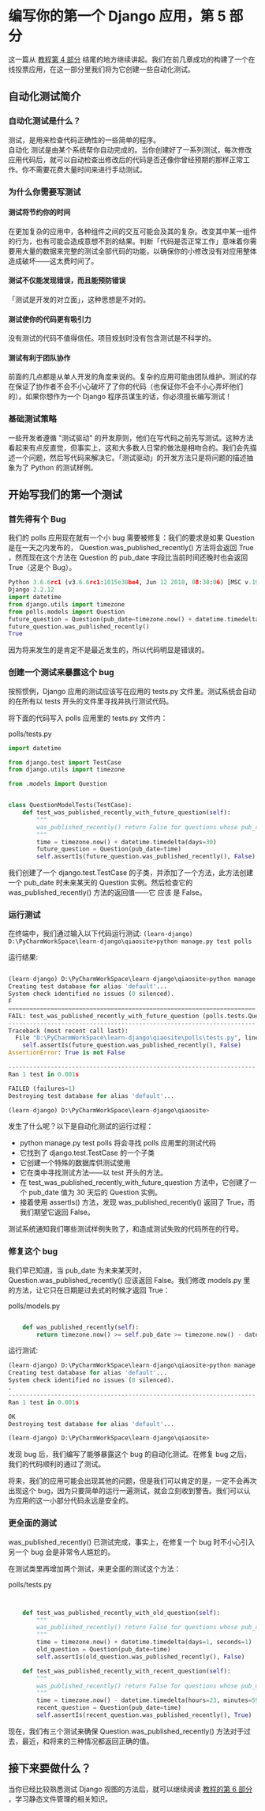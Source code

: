 # 编写你的第一个 Django 应用，第 5 部分

这一篇从 [教程第 4 部分](tutorial04.md) 结尾的地方继续讲起。我们在前几章成功的构建了一个在线投票应用，在这一部分里我们将为它创建一些自动化测试。

## 自动化测试简介

### 自动化测试是什么？

测试，是用来检查代码正确性的一些简单的程序。  
自动化 测试是由某个系统帮你自动完成的。当你创建好了一系列测试，每次修改应用代码后，就可以自动检查出修改后的代码是否还像你曾经预期的那样正常工作。你不需要花费大量时间来进行手动测试。

### 为什么你需要写测试

#### 测试将节约你的时间
在更加复杂的应用中，各种组件之间的交互可能会及其的复杂。改变其中某一组件的行为，也有可能会造成意想不到的结果。判断「代码是否正常工作」意味着你需要用大量的数据来完整的测试全部代码的功能，以确保你的小修改没有对应用整体造成破坏——这太费时间了。
#### 测试不仅能发现错误，而且能预防错误
「测试是开发的对立面」，这种思想是不对的。

#### 测试使你的代码更有吸引力
没有测试的代码不值得信任。项目规划时没有包含测试是不科学的。
#### 测试有利于团队协作
前面的几点都是从单人开发的角度来说的。复杂的应用可能由团队维护。测试的存在保证了协作者不会不小心破坏了了你的代码（也保证你不会不小心弄坏他们的）。如果你想作为一个 Django 程序员谋生的话，你必须擅长编写测试！

### 基础测试策略

一些开发者遵循 "测试驱动" 的开发原则，他们在写代码之前先写测试。这种方法看起来有点反直觉，但事实上，这和大多数人日常的做法是相吻合的。我们会先描述一个问题，然后写代码来解决它。「测试驱动」的开发方法只是将问题的描述抽象为了 Python 的测试样例。

## 开始写我们的第一个测试

### 首先得有个 Bug
我们的 polls 应用现在就有一个小 bug 需要被修复：我们的要求是如果 Question 是在一天之内发布的， Question.was_published_recently() 方法将会返回 True ，然而现在这个方法在 Question 的 pub_date 字段比当前时间还晚时也会返回 True（这是个 Bug）。

```python
Python 3.6.6rc1 (v3.6.6rc1:1015e38be4, Jun 12 2018, 08:38:06) [MSC v.1900 64 bit (AMD64)] on win32
Django 2.2.12
import datetime
from django.utils import timezone
from polls.models import Question
future_question = Question(pub_date=timezone.now() + datetime.timedelta(days=30))
future_question.was_published_recently()
True

```

因为将来发生的是肯定不是最近发生的，所以代码明显是错误的。

### 创建一个测试来暴露这个 bug

按照惯例，Django 应用的测试应该写在应用的 tests.py 文件里。测试系统会自动的在所有以 tests 开头的文件里寻找并执行测试代码。

将下面的代码写入 polls 应用里的 tests.py 文件内：

polls/tests.py
```python
import datetime

from django.test import TestCase
from django.utils import timezone

from .models import Question


class QuestionModelTests(TestCase):
    def test_was_published_recently_with_future_question(self):
        """
        was_published_recently() return False for questions whose pub_date is the future.
        """
        time = timezone.now() + datetime.timedelta(days=30)
        future_question = Question(pub_date=time)
        self.assertIs(future_question.was_published_recently(), False)
```

我们创建了一个 django.test.TestCase 的子类，并添加了一个方法，此方法创建一个 pub_date 时未来某天的 Question 实例。然后检查它的 was_published_recently() 方法的返回值——它 应该 是 False。

### 运行测试

在终端中，我们通过输入以下代码运行测试:
`(learn-django) D:\PyCharmWorkSpace\learn-django\qiaosite>python manage.py test polls`

运行结果:
```python

(learn-django) D:\PyCharmWorkSpace\learn-django\qiaosite>python manage.py test polls
Creating test database for alias 'default'...
System check identified no issues (0 silenced).
F
======================================================================
FAIL: test_was_published_recently_with_future_question (polls.tests.QuestionModelTests)
----------------------------------------------------------------------
Traceback (most recent call last):
  File "D:\PyCharmWorkSpace\learn-django\qiaosite\polls\tests.py", line 16, in test_was_published_recently_with_future_question
    self.assertIs(future_question.was_published_recently(), False)
AssertionError: True is not False

----------------------------------------------------------------------
Ran 1 test in 0.001s

FAILED (failures=1)
Destroying test database for alias 'default'...

(learn-django) D:\PyCharmWorkSpace\learn-django\qiaosite>

```

发生了什么呢？以下是自动化测试的运行过程：

-    python manage.py test polls 将会寻找 polls 应用里的测试代码
-    它找到了 django.test.TestCase 的一个子类
-    它创建一个特殊的数据库供测试使用
-    它在类中寻找测试方法——以 test 开头的方法。
-    在 test_was_published_recently_with_future_question 方法中，它创建了一个 pub_date 值为 30 天后的 Question 实例。
-    接着使用 assertls() 方法，发现 was_published_recently() 返回了 True，而我们期望它返回 False。

测试系统通知我们哪些测试样例失败了，和造成测试失败的代码所在的行号。

### 修复这个 bug

我们早已知道，当 pub_date 为未来某天时， Question.was_published_recently() 应该返回 False。我们修改 models.py 里的方法，让它只在日期是过去式的时候才返回 True：

polls/models.py

```python

    def was_published_recently(self):
        return timezone.now() >= self.pub_date >= timezone.now() - datetime.timedelta(days=1)

```
运行测试:
```python
(learn-django) D:\PyCharmWorkSpace\learn-django\qiaosite>python manage.py test polls
Creating test database for alias 'default'...
System check identified no issues (0 silenced).
.
----------------------------------------------------------------------
Ran 1 test in 0.001s

OK
Destroying test database for alias 'default'...

(learn-django) D:\PyCharmWorkSpace\learn-django\qiaosite>

```
发现 bug 后，我们编写了能够暴露这个 bug 的自动化测试。在修复 bug 之后，我们的代码顺利的通过了测试。

将来，我们的应用可能会出现其他的问题，但是我们可以肯定的是，一定不会再次出现这个 bug，因为只要简单的运行一遍测试，就会立刻收到警告。我们可以认为应用的这一小部分代码永远是安全的。

### 更全面的测试

 was_published_recently() 已测试完成，事实上，在修复一个 bug 时不小心引入另一个 bug 会是非常令人尴尬的。
 
 在测试类里再增加两个测试，来更全面的测试这个方法：
 
polls/tests.py 

```python


    def test_was_published_recently_with_old_question(self):
        """
        was_published_recently() return False for questions whose pub_date is older than  1 day.
        """
        time = timezone.now() + datetime.timedelta(days=1, seconds=1)
        old_question = Question(pub_date=time)
        self.assertIs(old_question.was_published_recently(), False)

    def test_was_published_recently_with_recent_question(self):
        """
        was_published_recently() return False for questions whose pub_date is within the last day.
        """
        time = timezone.now() - datetime.timedelta(hours=23, minutes=59, seconds=59)
        recent_question = Question(pub_date=time)
        self.assertIs(recent_question.was_published_recently(), True)


```

现在，我们有三个测试来确保 Question.was_published_recently() 方法对于过去，最近，和将来的三种情况都返回正确的值。



## 接下来要做什么？
当你已经比较熟悉测试 Django 视图的方法后，就可以继续阅读 [教程的第 6 部分](tutorial06.md)  ，学习静态文件管理的相关知识。